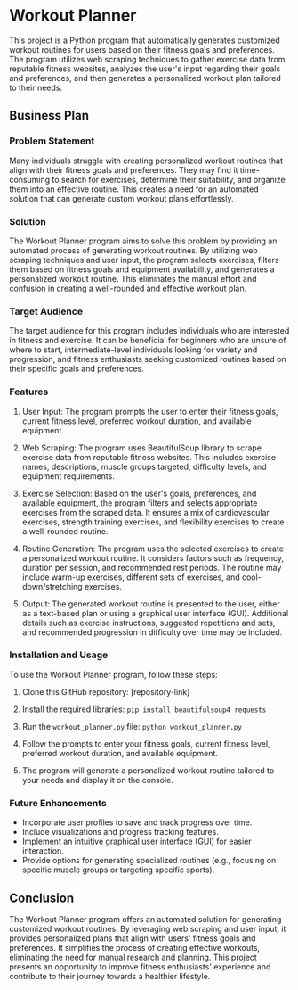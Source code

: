 # Workout Planner

This project is a Python program that automatically generates customized workout routines for users based on their fitness goals and preferences. The program utilizes web scraping techniques to gather exercise data from reputable fitness websites, analyzes the user's input regarding their goals and preferences, and then generates a personalized workout plan tailored to their needs.

## Business Plan

### Problem Statement

Many individuals struggle with creating personalized workout routines that align with their fitness goals and preferences. They may find it time-consuming to search for exercises, determine their suitability, and organize them into an effective routine. This creates a need for an automated solution that can generate custom workout plans effortlessly.

### Solution

The Workout Planner program aims to solve this problem by providing an automated process of generating workout routines. By utilizing web scraping techniques and user input, the program selects exercises, filters them based on fitness goals and equipment availability, and generates a personalized workout routine. This eliminates the manual effort and confusion in creating a well-rounded and effective workout plan.

### Target Audience

The target audience for this program includes individuals who are interested in fitness and exercise. It can be beneficial for beginners who are unsure of where to start, intermediate-level individuals looking for variety and progression, and fitness enthusiasts seeking customized routines based on their specific goals and preferences.

### Features

1. User Input: The program prompts the user to enter their fitness goals, current fitness level, preferred workout duration, and available equipment.

2. Web Scraping: The program uses BeautifulSoup library to scrape exercise data from reputable fitness websites. This includes exercise names, descriptions, muscle groups targeted, difficulty levels, and equipment requirements.

3. Exercise Selection: Based on the user's goals, preferences, and available equipment, the program filters and selects appropriate exercises from the scraped data. It ensures a mix of cardiovascular exercises, strength training exercises, and flexibility exercises to create a well-rounded routine.

4. Routine Generation: The program uses the selected exercises to create a personalized workout routine. It considers factors such as frequency, duration per session, and recommended rest periods. The routine may include warm-up exercises, different sets of exercises, and cool-down/stretching exercises.

5. Output: The generated workout routine is presented to the user, either as a text-based plan or using a graphical user interface (GUI). Additional details such as exercise instructions, suggested repetitions and sets, and recommended progression in difficulty over time may be included.

### Installation and Usage

To use the Workout Planner program, follow these steps:

1. Clone this GitHub repository: [repository-link]

2. Install the required libraries: `pip install beautifulsoup4 requests`

3. Run the `workout_planner.py` file: `python workout_planner.py`

4. Follow the prompts to enter your fitness goals, current fitness level, preferred workout duration, and available equipment.

5. The program will generate a personalized workout routine tailored to your needs and display it on the console.

### Future Enhancements

- Incorporate user profiles to save and track progress over time.
- Include visualizations and progress tracking features.
- Implement an intuitive graphical user interface (GUI) for easier interaction.
- Provide options for generating specialized routines (e.g., focusing on specific muscle groups or targeting specific sports).

## Conclusion

The Workout Planner program offers an automated solution for generating customized workout routines. By leveraging web scraping and user input, it provides personalized plans that align with users' fitness goals and preferences. It simplifies the process of creating effective workouts, eliminating the need for manual research and planning. This project presents an opportunity to improve fitness enthusiasts' experience and contribute to their journey towards a healthier lifestyle.